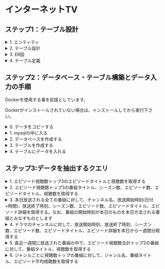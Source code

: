 # インターネットTV

## ステップ1：テーブル設計

<details>
<summary>1. エンティティ</summary>
<p>

- エピソード

- シーズン

- 番組

- タイムスロット

- チャンネル

- 番組ジャンル

- ジャンル

</p>
</details>

<details>
<summary>2. テーブル設計</summary>
<p>

[エピソード]
- エピソードID
- エピソード番号(数)
- タイトル
- エピソード詳細
- 動画時間
- 公開日
- 視聴数
- シーズンID
- 番組ID

    プライマリーキー：エピソードID

    外部キー：シーズンID、番組ID

[シーズン]
- シーズンID
- シーズン番号(数)

    プライマリーキー：シーズンID

    外部キー：番組ID

[番組]
- 番組ID
- タイトル
- 番組詳細

    プライマリーキー：番組ID

[タイムスロット]
- タイムスロットID
- 開始時刻(日付+時間)
- 終了時刻(日付+時間)
- チャンネルID

    プライマリーキー：タイムスロットID

    外部キー：エピソードID, チャンネルID

[チャンネル]
- チャンネルID
- チャンネル

    プライマリーキー：チャンネルID

[番組ジャンル]
- 番組ID
- ジャンルID

    プライマリーキー：番組ID、ジャンルID

    外部キー：番組ID、ジャンルID

[ジャンル]
- ジャンルID
- ジャンル

    プライマリーキー：ジャンルID

</p>
</details>

<details>
<summary>3. ER図</summary>
<p>
![ER_diagram](https://github.com/turtle-brothers/Dev_Camp_Record/assets/62471053/6c129c7e-51d2-4f45-a928-12912967c7fd)

</p>
</details>

<details>
<summary>4. テーブル定義</summary>
<p>

テーブル：episodes

|カラム名|データ型|NULL|キー|初期値|AUTO INCREMENT|
| ---- | ---- | ---- | ---- | ---- | ---- |
|episode_id|INT|NO|PRIMARY|NULL|YES|
|season_id|INT|NO|FOREIGN|NULL|NO|
|program_id|INT|NO|FOREIGN|NULL|NO|
|episode_number|INT|NO|NULL|NULL|NO|
|episode_title|VARCHAR(255)|NO|NULL|NULL|NO|
|episode_detail|TEXT|NO|NULL|NULL|NO|
|video_time|TIME|NO|NULL|NULL|NO|
|release_date|DATE|NO|NULL|NULL|NO|
|views|INT|NO|NULL|NULL|NO|
|外部キー制約：season_id, program_id||||||


テーブル：seasons

|カラム名|データ型|NULL|キー|初期値|AUTO INCREMENT|
| ---- | ---- | ---- | ---- | ---- | ---- |
|season_id|INT|NO|PRIMARY|NULL|YES|
|season_number|INT|NO|NULL|NULL|NO|
|program_id|INT|NO|FOREIGN|NULL|NO|
|外部キー制約：program_id||||||


テーブル：programs

|カラム名|データ型|NULL|キー|初期値|AUTO INCREMENT|
| ---- | ---- | ---- | ---- | ---- | ---- |
|program_id|INT|NO|PRIMARY|NULL|YES|
|program_title|VARCHAR(255)|NO|NULL|NULL|NO|
|program_detail|text|NO|NULL|NULL|NO|


テーブル：time_slots

|カラム名|データ型|NULL|キー|初期値|AUTO INCREMENT|
| ---- | ---- | ---- | ---- | ---- | ---- |
|time_slot_id|INT|NO|PRIMARY|NULL|YES|
|channel_id|INT|NO|FOREIGN|NULL|NO|
|start_time|TIME|NO|NULL|NULL|NO|
|end_time|TIME|NO|NULL|NULL|NO|
|外部キー制約：channel_id, episode_id||||||


テーブル：channels

|カラム名|データ型|NULL|キー|初期値|AUTO INCREMENT|
| ---- | ---- | ---- | ---- | ---- | ---- |
|channel_id|INT|NO|PRIMARY|NULL|YES|
|channel_name|VARCHAR(255)|NO|NULL|NULL|NO|


テーブル：program_genres

|カラム名|データ型|NULL|キー|初期値|AUTO INCREMENT|
| ---- | ---- | ---- | ---- | ---- | ---- |
|program_id|INT|NO|PRIMARY|NULL|YES|
|genre_id|INT|NO|PRIMARY|NULL|YES|
|program_id|INT|NO|FOREIGN|NULL|NO|
|genre_id|INT|NO|FOREIGN|NULL|NO|
|外部キー制約：program_id, genre_id||||||


テーブル：genres

|カラム名|データ型|NULL|キー|初期値|AUTO INCREMENT|
| ---- | ---- | ---- | ---- | ---- | ---- |
|genre_id|INT|NO|PRIMARY|NULL|YES|
|genre_name|VARCHAR(255)|NO|NULL|NULL|NO|

</p>
</details>



## ステップ2：データベース・テーブル構築とデータ入力の手順

Dockerを使用する事を前提としています。

Dockerがインストールされていない場合は、インストールしてから実行下さい。

<details>
<summary>0. データをコピーする</summary>
<p>

Dockerを起動する

```docker-compose up -d```

GitHubから任意のディレクトリへデータをコピーする

　```cd 任意のディレクトリ```
<br>
```git clone https://github.com/turtle-brothers/Dev_Camp_Record.git```
<br>
```cd ./Dev_Camp_Record/week_5-6/practise/```

</p>
</details>


<details>
<summary>1. mysqlの中に入る</summary>
<p>

データをmysqlサーバーに入れる

```docker cp ../Quest データベース名:/tmp/Quest```

Dockerコンテナの中に入る

```docker-compose exec mysql bash```

データをコピーしたディレクトリへ移動する

```cd /tmp/Quest```

mysqlの中に入る

```mysql -u root -p${MYSQL_PASSWORD} ${MYSQL_DATABASE}```

</p>
</details>

<details>
<summary>2. データベースを作成する</summary>
<p>

データベースの表示

```SHOW DATABASES;```

データベースの作成

```CREATE DATABASE tvs;```

作成されたかどうか確認

```SHOW DATABASES;```

```sql
+--------------------+
| Database           |
+--------------------+
| information_schema |
| mysql              |
| performance_schema |
| sys                |
| tvs                |
+--------------------+
5 rows in set (0.22 sec)

```

データベースの指定

```USE tvs;```

指定しているデータベースの確認

```SELECT DATABASE();```

```sql
+-------------+
| database()  |
+-------------+
| tvs |
+-------------+
1 row in set (0.00 sec)
```

</p>
</details>

<details>
<summary>3. テーブルを作成する</summary>
<p>

テーブルの作成
(CREATE TABLE文・ALTER文ごと(；区切り)にコピーして、mysqlのターミナルに貼り付け)

```sql
CREATE TABLE genres(
    genre_id    INT          NOT NULL AUTO_INCREMENT,
    genre_name  VARCHAR(255) NOT NULL,
    PRIMARY KEY (genre_id)
);

CREATE TABLE channels(
    channel_id    INT          NOT NULL AUTO_INCREMENT,
    channel_name  VARCHAR(255) NOT NULL,
    PRIMARY KEY (channel_id)
);

CREATE TABLE programs(
    program_id      INT          NOT NULL AUTO_INCREMENT,
    program_title   VARCHAR(255) NOT NULL,
    program_detail  TEXT         NOT NULL,
    PRIMARY KEY (program_id)
);

CREATE TABLE program_genres(
    program_id  INT NOT NULL,
    genre_id    INT NOT NULL,
    FOREIGN KEY (program_id) REFERENCES programs(program_id),
    FOREIGN KEY (genre_id) REFERENCES genres(genre_id)
);

ALTER TABLE program_genres ADD PRIMARY KEY(program_id, genre_id);

CREATE TABLE seasons(
    season_id       INT NOT NULL AUTO_INCREMENT,
    season_number   INT NOT NULL,
    program_id      INT NOT NULL,
    PRIMARY KEY (season_id),
    FOREIGN KEY (program_id) REFERENCES programs(program_id)
);


CREATE TABLE episodes(
    episode_id      INT          NOT NULL AUTO_INCREMENT,
    season_id       INT          NOT NULL,
    program_id      INT          NOT NULL,
    episode_number  INT          NOT NULL,
    episode_title   VARCHAR(255) NOT NULL,
    episode_detail  TEXT         NOT NULL,
    video_time      TIME         NOT NULL,
    release_date    DATE         NOT NULL,
    views           INT          NOT NULL,
    PRIMARY KEY (episode_id),
    FOREIGN KEY (season_id) REFERENCES seasons(season_id),
    FOREIGN KEY (program_id) REFERENCES programs(program_id)
);

CREATE TABLE time_slots(
    time_slot_id  INT  NOT NULL AUTO_INCREMENT,
    channel_id    INT  NOT NULL,
    start_time    TIME NOT NULL,
    end_time      TIME NOT NULL,
    episode_id    INT  NOT NULL,
    PRIMARY KEY (time_slot_id),
    FOREIGN KEY (channel_id) REFERENCES channels(channel_id),
    FOREIGN KEY (episode_id) REFERENCES episodes(episode_id)
);

```

作成されたか確認。

```SHOW TABLES;```

```sql
mysql> SHOW TABLES;
+-----------------+
| Tables_in_tvs   |
+-----------------+
| channels        |
| episodes        |
| genres          |
| program_genres  |
| programs        |
| seasons         |
| time_slots      |
+-----------------+
7 rows in set (0.01 sec)
```

</p>
</details>

<details>
<summary>4. テーブルにデータを入れる</summary>
<p>

<details>
<summary>channelsテーブル</summary>
<p>
mysqlの中から実行

```source insert_channels.sql;```

```sql
source insert_channels.sql
Query OK, 16 rows affected (0.03 sec)
Records: 16  Duplicates: 0  Warnings: 0
```

データが入力されたか確認

```SELECT * FROM channel_table;```

```sql
mysql> SELECT * FROM channels;
+------------+-----------------+
| channel_id | channel_name    |
+------------+-----------------+
|          1 | dorama          |
|          2 | NHK_General     |
|          3 | NHK_Educational |
|          4 | Nippon_TV       |
|          5 | TBS             |
|          6 | Fuji_TV         |
|          7 | TV_Asahi        |
|          8 | TV_Tokyo        |
|          9 | Tokyo_MX        |
|         10 | BS_TBS          |
|         11 | BS_Fuji         |
|         12 | BS_Nippon       |
|         13 | BS_Asahi        |
|         14 | BS_Japan        |
|         15 | BS_TV_Tokyo     |
|         16 | BS11            |
+------------+-----------------+
16 rows in set (0.00 sec)
```
</p>
</details>

<details>
<summary>genresテーブル</summary>
<p>
mysqlの中から実行

```source insert_genres.sql;```

```sql
mysql> source insert_genres.sql;
Query OK, 29 rows affected (0.06 sec)
Records: 29  Duplicates: 0  Warnings: 0
```

データが入力されたか確認

```SELECT * FROM genres;```

```sql
mysql> SELECT * FROM genres;
+----------+-----------------+
| genre_id | genre_name      |
+----------+-----------------+
|        1 | Drama           |
|        2 | Comedy          |
|        3 | Action          |
|        4 | Romance         |
|        5 | Thriller        |
|        6 | Mystery         |
|        7 | Fantasy         |
|        8 | Science_Fiction |
|        9 | Horror          |
|       10 | Adventure       |
|       11 | Animation       |
|       12 | Crime           |
|       13 | Documentary     |
|       14 | Reality_TV      |
|       15 | Game_Show       |
|       16 | Talk_Show       |
|       17 | Variety_Show    |
|       18 | Sports          |
|       19 | News            |
|       20 | Music           |
|       21 | Historical      |
|       22 | Supernatural    |
|       23 | Family          |
|       24 | Western         |
|       25 | Cooking         |
|       26 | Travel          |
|       27 | Human_drama     |
|       28 | Educational     |
|       29 | Fashion         |
+----------+-----------------+
29 rows in set (0.01 sec)
```
</p>
</details>

<details>
<summary>programsテーブル</summary>
<p>
mysqlの中から実行

```source insert_programs.sql;```

```sql
mysql> source insert_programs.sql;
Query OK, 29 rows affected (0.03 sec)
Records: 29  Duplicates: 0  Warnings: 0
```

データが入力されたか確認

```SELECT * FROM programs;```

```sql
mysql> SELECT * FROM programs;
+------------+-------------------------+-----------------------------------------------------------------------------------------------+
| program_id | program_title           | program_detail
                                           |
+------------+-------------------------+-----------------------------------------------------------------------------------------------+
|          1 | Comedy Central          | Laugh out loud with the best comedy sketches and stand-up performances.                       |
|          2 | Action Unlimited        | Non-stop adrenaline-pumping action movies and TV series.                                      |
|          3 | Romantic Escapes        | Join us as we explore the most beautiful and romantic destinations around the globe.          |
|          4 | Mystery Files           | Delve into unsolved mysteries and intriguing crime cases with expert investigators.           |
|          5 | Science World           | Discover the wonders of science through exciting experiments and fascinating documentaries.   |
|          6 | Horror Nightmares       | Get ready for a spine-chilling night of horror movies that will leave you terrified.          |
|          7 | Adventure Quest         | Embark on thrilling adventures in the wilderness and uncover hidden treasures.                |
|          8 | Animation Mania         | Enjoy a marathon of your favorite animated shows and movies for all ages.                     |
|          9 | Crime Watch             | Stay updated on the latest crime news and investigations happening in your city.              |
|         10 | Travel Diaries          | Join our hosts as they explore breathtaking destinations and share their travel experiences.  |
|         11 | Documentary Showcase    | Experience captivating documentaries that cover a wide range of subjects and issues.          |
|         12 | Reality TV Showdown     | Witness intense competitions and dramatic moments in the world of reality television.         |
|         13 | Game Show Extravaganza  | Test your knowledge and skills as contestants battle it out for fantastic prizes.             |
|         14 | Talk Show Live          | Engage in thought-provoking discussions and interviews with renowned guests.                  |
|         15 | Variety Funhouse        | Be entertained with a mix of music, comedy, and exciting performances.                        |
|         16 | Sports Unlimited        | Catch all the thrilling sports action and highlights from around the world.                   |
|         17 | World News Tonight      | Stay informed with comprehensive coverage of the day top news stories.                        |
|         18 | Music Fusion            | Experience a fusion of different music genres and performances from talented artists.         |
|         19 | Fashion Forward         | Explore the latest trends, styles, and fashion tips from the world of haute couture.          |
|         20 | Historical Journey      | Take a journey through time as we delve into significant historical events and figures.       |
|         21 | Supernatural Encounters | Explore the world of the supernatural and paranormal with firsthand accounts.                 |
|         22 | Family Fun Time         | Enjoy quality family programming with wholesome shows and entertainment.                      |
|         23 | Western Classics        | Relive the golden era of Western movies and TV series featuring iconic cowboys.               |
|         24 | Sci-Fi Spectacular      | Immerse yourself in the world of futuristic technology and thrilling science fiction.         |
|         25 | Culinary Delights       | Indulge in mouthwatering recipes, culinary adventures, and gourmet delights.                  |
|         26 | Globe Trekker           | Embark on unforgettable journeys to exotic locations and experience different cultures.       |
|         27 | Educational Explorers   | Learn fascinating facts and expand your knowledge through educational programming.            |
|         28 | Musical Melodies        | Get lost in a melodic journey with enchanting music performances and live concerts.           |
|         29 | Fashion Runway          | Witness the glamour and creativity of fashion as models strut the runway in stunning designs. |
+------------+-------------------------+-----------------------------------------------------------------------------------------------+
29 rows in set (0.01 sec)
```
</p>
</details>


<details>
<summary>seasonsテーブル</summary>
<p>
mysqlの中から実行

```source insert_seasons.sql;```

```sql
mysql> source insert_seasons.sql;
Query OK, 30 rows affected (0.03 sec)
Records: 30  Duplicates: 0  Warnings: 0
```

データが入力されたか確認

```SELECT * FROM seasons;```

```sql
mysql> SELECT * FROM seasons;
+-----------+---------------+------------+
| season_id | season_number | program_id |
+-----------+---------------+------------+
|         1 |             1 |         25 |
|         2 |             6 |          3 |
|         3 |             4 |          6 |
|         4 |             5 |         17 |
|         5 |             6 |         28 |
|         6 |             7 |         18 |
|         7 |             5 |         20 |
|         8 |             7 |         27 |
|         9 |             6 |         22 |
|        10 |             5 |         24 |
|        11 |             8 |         21 |
|        12 |             4 |         16 |
|        13 |             4 |          4 |
|        14 |             7 |          3 |
|        15 |             7 |          4 |
|        16 |             1 |         10 |
|        17 |             3 |          9 |
|        18 |             9 |          2 |
|        19 |             2 |         22 |
|        20 |            10 |         12 |
|        21 |            11 |          3 |
|        22 |             3 |         18 |
|        23 |             4 |         28 |
|        24 |             6 |         18 |
|        25 |             6 |         14 |
|        26 |             3 |          5 |
|        27 |             4 |         17 |
|        28 |             2 |         23 |
|        29 |             8 |          8 |
|        30 |             7 |          4 |
+-----------+---------------+------------+
30 rows in set (0.01 sec)
```
</p>
</details>

<details>
<summary>time_slotsテーブル</summary>
<p>
mysqlの中から実行

```source insert_time_slots.sql;```

```sql
mysql> source insert_time_slots.sql;
Query OK, 48 rows affected, 96 warnings (0.02 sec)
Records: 48  Duplicates: 0  Warnings: 96
```

データが入力されたか確認

```SELECT * FROM time_slots;```

```sql
mysql> SELECT * FROM time_slots;
+--------------+------------+------------+----------+------------+
| time_slot_id | channel_id | start_time | end_time | episode_id |
+--------------+------------+------------+----------+------------+
|            1 |          1 | 00:00:00   | 00:30:00 |          1 |
|            2 |          2 | 00:30:00   | 01:00:00 |          2 |
|            3 |          3 | 01:00:00   | 01:30:00 |          3 |
|            4 |          4 | 01:30:00   | 02:00:00 |          4 |
|            5 |          5 | 02:00:00   | 02:30:00 |          5 |
|            6 |          6 | 02:30:00   | 03:00:00 |          6 |
|            7 |          7 | 03:00:00   | 03:30:00 |          7 |
|            8 |          8 | 03:30:00   | 04:00:00 |          8 |
|            9 |          9 | 04:00:00   | 04:30:00 |          9 |
|           10 |         10 | 04:30:00   | 05:00:00 |         10 |
|           11 |          1 | 05:00:00   | 05:30:00 |          1 |
|           12 |          2 | 05:30:00   | 06:00:00 |          2 |
|           13 |          3 | 06:00:00   | 06:30:00 |          3 |
|           14 |          4 | 06:30:00   | 07:00:00 |          4 |
|           15 |          5 | 07:00:00   | 07:30:00 |          5 |
|           16 |          6 | 07:30:00   | 08:00:00 |          6 |
|           17 |          7 | 08:00:00   | 08:30:00 |          7 |
|           18 |          8 | 08:30:00   | 09:00:00 |          8 |
|           19 |          9 | 09:00:00   | 09:30:00 |          9 |
|           20 |         10 | 09:30:00   | 10:00:00 |         10 |
|           21 |          1 | 10:00:00   | 10:30:00 |          1 |
|           22 |          2 | 10:30:00   | 11:00:00 |          2 |
|           23 |          3 | 11:00:00   | 11:30:00 |          3 |
|           24 |          4 | 11:30:00   | 12:00:00 |          4 |
|           25 |          5 | 12:00:00   | 12:30:00 |          5 |
|           26 |          6 | 12:30:00   | 13:00:00 |          6 |
|           27 |          7 | 13:00:00   | 13:30:00 |          7 |
|           28 |          8 | 13:30:00   | 14:00:00 |          8 |
|           29 |          9 | 14:00:00   | 14:30:00 |          9 |
|           30 |         10 | 14:30:00   | 15:00:00 |         10 |
|           31 |          1 | 15:00:00   | 15:30:00 |          1 |
|           32 |          2 | 15:30:00   | 16:00:00 |          2 |
|           33 |          3 | 16:00:00   | 16:30:00 |          3 |
|           34 |          4 | 16:30:00   | 17:00:00 |          4 |
|           35 |          5 | 17:00:00   | 17:30:00 |          5 |
|           36 |          6 | 17:30:00   | 18:00:00 |          6 |
|           37 |          7 | 18:00:00   | 18:30:00 |          7 |
|           38 |          8 | 18:30:00   | 19:00:00 |          8 |
|           39 |          9 | 19:00:00   | 19:30:00 |          9 |
|           40 |         10 | 19:30:00   | 20:00:00 |         10 |
|           41 |          1 | 20:00:00   | 20:30:00 |          1 |
|           42 |          2 | 20:30:00   | 21:00:00 |          2 |
|           43 |          3 | 21:00:00   | 21:30:00 |          3 |
|           44 |          4 | 21:30:00   | 22:00:00 |          4 |
|           45 |          5 | 22:00:00   | 22:30:00 |          5 |
|           46 |          6 | 22:30:00   | 23:00:00 |          6 |
|           47 |          7 | 23:00:00   | 23:30:00 |          7 |
|           48 |          8 | 23:30:00   | 00:00:00 |          8 |
+--------------+------------+------------+----------+------------+
48 rows in set (0.00 sec)

```
</p>
</details>

<details>
<summary>episodesテーブル</summary>
<p>
mysqlの中から実行

```source insert_episodes.sql;```

```sql
mysql> source insert_episode_viewers.sql;
Query OK, 30 rows affected (0.02 sec)
Records: 30  Duplicates: 0  Warnings: 0
```

データが入力されたか確認

```SELECT * FROM episodes;```

```sql
mysql> SELECT * FROM episodes;
+------------+-----------+------------+----------------+---------------------+--------------------------------------------------------------------------------+------------+--------------+-------+
| episode_id | season_id | program_id | episode_number | episode_title       | episode_detail                                                                 | video_time | release_date | views |
+------------+-----------+------------+----------------+---------------------+--------------------------------------------------------------------------------+------------+--------------+-------+
|          1 |         1 |          1 |              1 | The Beginning       | This is the first episode of our new show!                                     | 02:00:00   | 2023-05-15   |  1000 |
|          2 |         1 |          1 |              2 | Uncharted Territory | Our characters embark on an exciting adventure into unexplored lands.          | 00:45:00   | 2023-05-15   |  1500 |
|          3 |         1 |          1 |              3 | Secrets Revealed    | The mysteries surrounding our main characters are finally unveiled.            | 00:30:00   | 2023-05-15   |  1200 |
|          4 |         1 |          1 |              4 | Pilot Episode       | The first episode of our thrilling new series!                                 | 00:30:00   | 2023-05-16   |  2000 |
|          5 |         1 |          1 |              5 | Double Cross        | Betrayal and deceit take center stage in this intense episode.                 | 01:00:00   | 2023-05-16   |  1800 |
|          6 |         1 |          1 |              6 | The Chase Begins    | The protagonist embarks on a high-stakes chase to catch the culprits.          | 00:45:00   | 2023-05-16   |  1600 |
|          7 |         1 |          2 |              7 | New Horizons        | Our characters start a new chapter in their lives with exciting opportunities. | 00:30:00   | 2023-05-17   |   900 |
|          8 |         1 |          2 |              8 | Facing Fears        | Our protagonist confronts their deepest fears in a life-changing journey.      | 00:45:00   | 2023-05-17   |  1100 |
|          9 |         1 |          2 |              9 | Into the Unknown    | Our characters venture into uncharted territory, facing unexpected challenges. | 00:30:00   | 2023-05-17   |  1300 |
|         10 |         1 |          2 |             10 | The Origins         | Discover the origins of our main character in this intriguing episode.         | 01:00:00   | 2023-05-18   |  1700 |
|         11 |         1 |          2 |             11 | A Twist of Fate     | A surprising turn of events changes the course of our character lives.         | 01:00:00   | 2023-05-18   |  1900 |
|         12 |         1 |          2 |             12 | The Final Showdown  | The ultimate battle between good and evil reaches its climax.                  | 01:00:00   | 2023-05-18   |  2200 |
|         13 |         2 |          1 |             13 | The Awakening       | Our protagonist awakens to their true powers in this pivotal episode.          | 00:30:00   | 2023-05-19   |   950 |
|         14 |         2 |          1 |             14 | Hidden Secrets      | Dark secrets from the past resurface, threatening to unravel everything.       | 00:45:00   | 2023-05-19   |  1250 |
|         15 |         2 |          1 |             15 | Race Against Time   | Our characters race against the clock to prevent a catastrophic event.         | 01:00:00   | 2023-05-19   |  1450 |
+------------+-----------+------------+----------------+---------------------+--------------------------------------------------------------------------------+------------+--------------+-------+
15 rows in set (0.01 sec)
```
</p>
</details>



外部キー制約でデータが入力できない場合、一時的に外部キー制約を無効化して実行する必要がある。
データを入力した後に、再度外部キー制約を有効化することを忘れずに行う。

無効化

```SET FOREIGN_KEY_CHECKS=0;```

<details>
<summary>program_genresテーブル</summary>
<p>
mysqlの中から実行

```source insert_programs_genres.sql;```

```sql
mysql> source insert_programs_genres.sql;
Query OK, 30 rows affected (0.05 sec)
Records: 30  Duplicates: 0  Warnings: 0
```

データが入力されたか確認

```SELECT * FROM program_genres;```

```sql
mysql> SELECT * FROM program_genres;
+------------+----------+
| program_id | genre_id |
+------------+----------+
|          1 |        1 |
|         11 |        1 |
|         21 |        1 |
|          2 |        2 |
|         12 |        2 |
|         22 |        2 |
|          3 |        3 |
|         13 |        3 |
|         23 |        3 |
|          4 |        4 |
|         14 |        4 |
|         24 |        4 |
|          5 |        5 |
|         15 |        5 |
|         25 |        5 |
|          6 |        6 |
|         16 |        6 |
|         26 |        6 |
|          7 |        7 |
|         17 |        7 |
|         27 |        7 |
|          8 |        8 |
|         18 |        8 |
|         28 |        8 |
|          9 |        9 |
|         19 |        9 |
|         29 |        9 |
|         10 |       10 |
|         20 |       10 |
|         30 |       10 |
+------------+----------+
30 rows in set (0.00 sec)
```
</p>
</details>

有効化

```SET FOREIGN_KEY_CHECKS=1;```

外部キー制約の確認
```sql
mysql> SHOW VARIABLES LIKE 'FOREIGN_KEY_CHECKS';
+--------------------+-------+
| Variable_name      | Value |
+--------------------+-------+
| foreign_key_checks | ON    |
+--------------------+-------+
1 row in set (0.03 sec)
```

</p>
</details>

## ステップ3:データを抽出するクエリ

<details>
<summary>1. エピソード視聴数トップ3のエピソードタイトルと視聴数を取得する</summary>
<p>

```sql
SELECT episode_title, views
FROM episodes
ORDER BY views DESC
LIMIT 3;
```

</p>
</details>

<details>
<summary>2. エピソード視聴数トップ3の番組タイトル、シーズン数、エピソード数、エピソードタイトル、視聴数を取得する</summary>
<p>

```sql
SELECT P.program_title, S.season_number, E.episode_number, E.episode_title, E.views
FROM episodes AS E
INNER JOIN seasons AS S
ON E.season_id = S.season_id
    INNER JOIN programs AS P
    ON E.program_id = P.program_id
ORDER BY views DESC
LIMIT 3;
```

</p>
</details>

<details>
<summary>3. 本日放送される全ての番組に対して、チャンネル名、放送開始時刻(日付+時間)、放送終了時刻、シーズン数、エピソード数、エピソードタイトル、エピソード詳細を取得する。なお、番組の開始時刻が本日のものを本日方法される番組とみなすものとします</summary>
<p>

```sql
SELECT C.channel_name, CONCAT(CURDATE(), ' ', T.start_time) AS broadcast_start_time, CONCAT(CURDATE(), ' ', T.end_time) AS broadcast_end_time,
    S.season_number, E.episode_number, E.episode_title, E.episode_detail
FROM time_slots AS T
JOIN channels AS C
ON T.channel_id = C.channel_id
    JOIN episodes AS E
    ON T.start_time >= CURDATE() AND T.start_time < DATE_ADD(CURDATE(), INTERVAL 1 DAY)
        JOIN programs AS P
        ON E.program_id = P.program_id
            LEFT JOIN seasons AS S
            ON E.season_id = S.season_id
WHERE DATE(E.release_date) = CURDATE()
ORDER BY C.channel_name, T.start_time;
```

</p>
</details>

<details>
<summary>4. ドラマのチャンネルに対して、放送開始時刻、放送終了時刻、シーズン数、エピソード数、エピソードタイトル、エピソード詳細を本日から一週間分取得する</summary>
<p>

```sql
SELECT C.channel_name, CONCAT(DATE(E.release_date), ' ', T.start_time) AS broadcast_start_time, CONCAT(DATE(E.release_date), ' ', T.end_time) AS broadcast_end_time,
    S.season_number, E.episode_number, E.episode_title, E.episode_detail
FROM time_slots AS T
JOIN channels AS C
ON T.channel_id = C.channel_id
    JOIN episodes AS E
    ON T.start_time >= CURDATE() AND T.start_time < DATE_ADD(CURDATE(), INTERVAL 1 WEEK)
        JOIN programs AS P
        ON E.program_id = P.program_id
            LEFT JOIN seasons AS S
            ON E.season_id = S.season_id
WHERE DATE(E.release_date) BETWEEN CURDATE() AND DATE_ADD(CURDATE(), INTERVAL 1 WEEK)
AND  C.channel_name = 'dorama'
ORDER BY E.release_date, T.start_time;
```

</p>
</details>

<details>
<summary>5. 直近一週間に放送された番組の中で、エピソード視聴数合計トップ2の番組に対して、番組タイトル、視聴数を取得する</summary>
<p>

```sql
SELECT P.program_title, SUM(E.views) AS sum_view_count
FROM episodes AS E
JOIN programs AS P
ON E.program_id = P.program_id
WHERE DATE(E.release_date) BETWEEN (CURDATE() - INTERVAL 7 DAY) AND CURDATE()
GROUP BY P.program_title
ORDER BY sum_view_count DESC
LIMIT 2;
```

</p>
</details>

<details>
<summary>6. ジャンルごとに視聴数トップの番組に対して、ジャンル名、番組タイトル、エピソード平均視聴数を取得する</summary>
<p>

```sql
SELECT genre_name, program_title, avg_view
FROM (
    SELECT G.genre_name, P.program_title, ROUND(AVG(views),0) AS avg_view, RANK() OVER (PARTITION BY G.genre_name ORDER BY AVG(E.views)) AS ranking
    FROM episodes AS E
    INNER JOIN programs AS P
    ON E.program_id = P.program_id
        INNER JOIN program_genres AS PG
        ON E.program_id = PG.program_id
            INNER JOIN genres AS G
            ON PG.genre_id = G.genre_id
    GROUP BY G.genre_name, P.program_id) AS views
WHERE ranking = 1;
```
</p>
</details>
